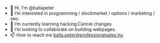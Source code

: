 - 👋 Hi, I’m @ballapeter
- 👀 I’m interested in programming / stockmarket / options / marketing / seo.
- 🌱 I’m currently learning hacking.Cancel changes
- 💞️ I’m looking to collaborate on building webpages. 
- 📫 How to reach me balla.peter@professionalsales.hu

<!---
ballapeter/ballapeter is a ✨ special ✨ repository because its `README.md` (this file) appears on your GitHub profile.
You can click the Preview link to take a look at your changes.
--->
